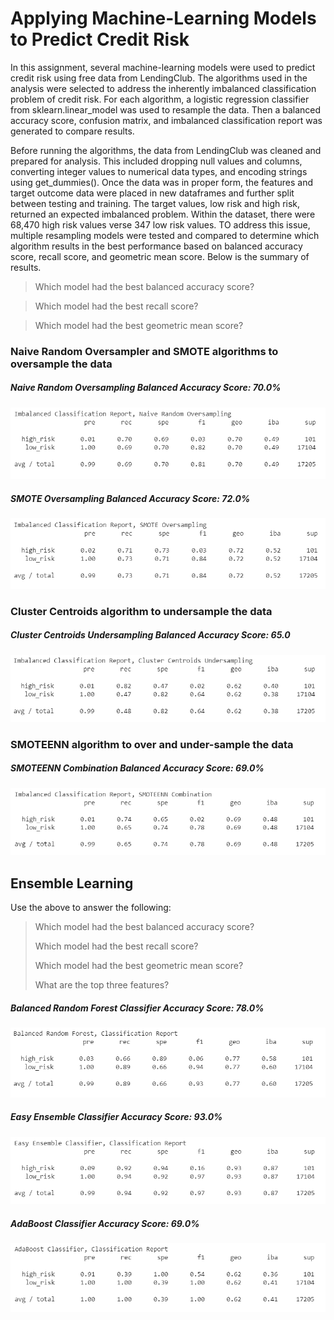 # Applying Machine-Learning Models to Predict Credit Risk 

In this assignment, several machine-learning models were used to predict credit risk using free data from LendingClub. The algorithms used in the analysis were selected to address the inherently imbalanced classification problem of credit risk. For each algorithm, a logistic regression classifier from sklearn.linear_model was used to resample the data. Then a balanced accuracy score, confusion matrix, and imbalanced classification report was generated to compare results. 

Before running the algorithms, the data from LendingClub was cleaned and prepared for analysis. This included dropping null values and columns, converting integer values to numerical data types, and encoding strings using get_dummies(). Once the data was in proper form, the features and target outcome data were placed in new dataframes and further split between testing and training. The target values, low risk and high risk, returned an expected imbalanced problem. Within the dataset, there were 68,470 high risk values verse 347 low risk values. TO address this issue, multiple resampling models were tested and compared to determine which algorithm results in the best performance based on balanced accuracy score, recall score, and geometric mean score.  Below is the summary of results. 

> Which model had the best balanced accuracy score?

> Which model had the best recall score?

> Which model had the best geometric mean score?

### Naive Random Oversampler and SMOTE algorithms to oversample the data 

##### Naive Random Oversampling Balanced Accuracy Score: 70.0%

![naive](naive.png)

##### SMOTE Oversampling Balanced Accuracy Score: 72.0%

![smote](smote.png)


### Cluster Centroids algorithm to undersample the data 

##### Cluster Centroids Undersampling Balanced Accuracy Score: 65.0

![cluster](cluster.png)


### SMOTEENN algorithm to over and under-sample the data 

##### SMOTEENN Combination Balanced Accuracy Score: 69.0%

![smoteenn](smoteenn.png)


## Ensemble Learning


Use the above to answer the following:

> Which model had the best balanced accuracy score?
>
> Which model had the best recall score?
>
> Which model had the best geometric mean score?
>
> What are the top three features?

##### Balanced Random Forest Classifier Accuracy Score: 78.0%

![forest](forester.png)

##### Easy Ensemble Classifier Accuracy Score: 93.0%

![easy](easy.png)
##### AdaBoost Classifier Accuracy Score: 69.0%

![ada](ada.png)

